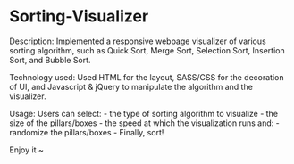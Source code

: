 # Sorting-Visualizer
Description:
Implemented a responsive webpage visualizer of various sorting algorithm, such as Quick Sort, Merge Sort, Selection Sort, Insertion Sort, and Bubble Sort.

Technology used:
Used HTML for the layout, SASS/CSS for the decoration of UI, and Javascript & jQuery to manipulate the algorithm and the visualizer.

Usage:
  Users can select: 
            -  the type of sorting algorithm to visualize
            -  the size of the pillars/boxes
            -  the speed at which the visualization runs
              and:
            -  randomize the pillars/boxes
            -  Finally, sort!
      
Enjoy it ~
